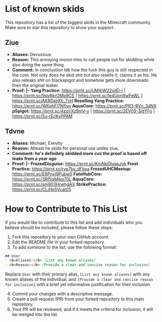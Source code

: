 # List of known skids

This repository has a list of the biggest skids in the Minecraft community.
Make sure to star this repository to show your support.

## Ziue
- <b>Aliases:</b> Devuxious
- <b>Reason:</b> This annoying moron tries to call people out for skidding while also doing the same thing.
- <b>Comment:</b> In conclustion Idk how the fuck this guy is still respected in the com. Not only does he skid shit but also resells it, claims it as his. He also releaks shit on blackspigot and somehow gets more downloads then the original leaker.
- <b>Proof: |-</b>
<b>Yang Practice:</b> https://prnt.sc/UMXiW22sdD-i | https://prnt.sc/9qv6krOMq9CS | https://prnt.sc/Ie4Upn9wFeWL | https://prnt.sc/AKR0sbXh_7xH
<b>Reselling Yang Practice:</b> https://prnt.sc/WKphFl7NfIyn
<b>AquaCore:</b> https://prnt.sc/PR3-RVn_3dNX
<b>pSpigot:</b> https://prnt.sc/4zzjrXz9mV-y | https://prnt.sc/2EV09-3igYFo | https://prnt.sc/5u-rEcKyPPAM

## Tdvne
- <b>Aliases:</b> Michael, Exevity
- <b>Reason:</b> Atleast he skids for personal use unlike ziue.
- <b>Comment: he's definitely skidded more cuz the proof is based off leaks from a year ago</b>
- <b>Proof: |-</b>
<b>FrozedDisguise:</b> https://prnt.sc/KmNpDIuqsJgk
<b>Frost Practice:</b> https://prnt.sc/rye7bv_dFbya
<b>FrozedUHCMeetup:</b> https://prnt.sc/E6PnxI9Pubw5
<b>FateHubCore:</b> https://prnt.sc/3Rf5qMikp70L
<b>AquaCore:</b> https://prnt.sc/sm903HnehgAX
<b>StrikePractice:</b> https://prnt.sc/CLd1e5Vcat05

# How to Contribute to This List

If you would like to contribute to this list and add individuals who you believe should be included, please follow these steps:

1. Fork this repository to your own GitHub account.
2. Edit the README file in your forked repository.
3. To add someone to the list, use the following format:

```markdown
## User
- <b>Aliases:</b> [List any known aliases]
- <b>Reason:</b> [Provide a clear and concise reason for inclusion]
```

Replace `User` with their primary alias, `[List any known aliases]` with any known aliases of the individual, and `[Provide a clear and concise reason for inclusion]` with a brief yet informative justification for their inclusion

4. Commit your changes with a descriptive message.
5. Create a pull request (PR) from your forked repository to this main repository.
6. Your PR will be reviewed, and if it meets the criteria for inclusion, it will be merged into the list.
